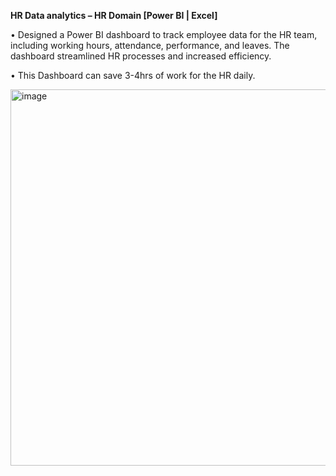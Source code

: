 **HR Data analytics – HR Domain [Power BI | Excel]**



• Designed a Power BI dashboard to track employee data for the HR team, including working hours, attendance, 
performance, and leaves. The dashboard streamlined HR processes and increased efficiency.


• This Dashboard can save 3-4hrs of work for the HR daily.


<img width="602" alt="image" src="https://user-images.githubusercontent.com/110285559/233984362-09ddba35-3e3a-4348-90bd-602acb9f197f.png">
